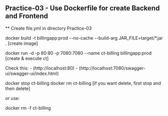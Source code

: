 ## Practice-03 - Use Dockerfile for create Backend and Frontend

** Create file.yml in directory Practice-03

docker build -t billingapp:prod --no-cache --build-arg JAR_FILE=target/*.jar . [create image]

docker run -d -p 80:80 -p 7080:7080 --name ct-billing billingapp:prod [create & execute ct]

Check this:
	- (http://localhost:80)
	- (http://localhost:7080/swagger-ui/swagger-ui/index.html)

docker stop ct-billing 
docker rm ct-billing 
[if you want delete, first stop and then delete]

or use:

docker rm -f ct-billing
